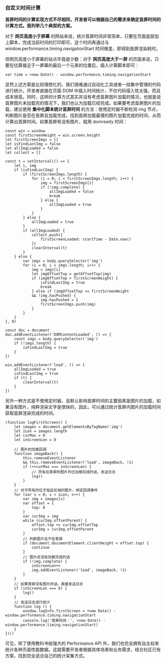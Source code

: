 ### 自定义时间计算

**首屏时间的计算实现方式不尽相同，开发者可以根据自己的需求来确定首屏时间的计算方式。我列举几个典型的方案。**

对于 **网页高度小于屏幕** 的网站来说，统计首屏时间非常简单，只要在页面底部加上脚本，完成当前时间的打印即可，这个时间再通过与 window.performance.timing.navigationStart 时间做差，即得到首屏渲染耗时。

但网页高度小于屏幕的站点毕竟是少数：对于 **网页高度大于一屏** 的页面来说，只要在估算接近于一屏幕的最后一个元素的位置后，插入计算脚本即可：

```
var time = +new Date() - window.performance.timing.navigationStart
```

显然上述方案是比较理想化的，我们很难通过自动化工具或者一段集中管理的代码进行统计。开发者直接在页面 DOM 中插入时间统计，不仅代码侵入性太强，而且成本很高。同时，这样的计算方式其实并没有考虑首屏图片加载的情况，也就是说首屏图片未加载完的情况下，我们也认为加载已经完成。如果要考虑首屏图片的加载，建议使用 **集中化脚本统计首屏时间** 的方法：使用定时器不断检测 img 节点，判断图片是否在首屏且加载完成，找到首屏加载最慢的图片加载完成的时间，从而计算出首屏时间。如果首屏有没有图片，就用 domready 时间：

```
const win = window
const firstScreenHeight = win.screen.height
let firstScreenImgs = []
let isFindLastImg = false
let allImgLoaded = false
let collect = []

const t = setInterval(() => {
    let i, img
    if (isFindLastImg) {
        if (firstScreenImgs.length) {
            for (i = 0; i < firstScreenImgs.length; i++) {
                img = firstScreenImgs[i]
                if (!img.complete) {
                    allImgLoaded = false
                    break
                } else {
                    allImgLoaded = true
                }
            }
        } else {
            allImgLoaded = true
        }
        if (allImgLoaded) {
            collect.push({
                firstScreenLoaded: startTime - Date.now()
            })
            clearInterval(t)
        }
    } else {
        var imgs = body.querySelector('img')
        for (i = 0; i < imgs.length; i++) {
            img = imgs[i]
            let imgOffsetTop = getOffsetTop(img)
            if (imgOffsetTop > firstScreenHeight) {
                isFindLastImg = true
                break
            } else if (imgOffsetTop <= firstScreenHeight
            && !img.hasPushed) {
                img.hasPushed = 1
                firstScreenImgs.push(img)
            }
        }
    }
}, 0)

const doc = document
doc.addEventListener('DOMContentLoaded', () => {
    const imgs = body.querySelector('img')
    if (!imgs.length) {
        isFindLastImg = true
    }
})

win.addEventListener('load', () => {
    allImgLoaded = true
    isFindLastImg = true
    if (t) {
        clearInterval(t)
    }
})
```

另外一种方式是不使用定时器，且默认影响首屏时间的主要因素是图片的加载，如果没有图片，纯粹渲染文字是很快的，因此，可以通过统计首屏内图片的加载时间获取首屏渲染完成的时间。

```
(function logFirstScreen() {
    let images = document.getElementsByTagName('img')
    let iLen = images.length
    let curMax = 0
    let inScreenLen = 0

    // 图片的加载回调
    function imageBack() {
        this.removeEventListener
        && this.removeEventListener('load', imageBack, !1)
        if (++curMax === inScreenLen) {
            // 所有在首屏的图片均已加载完成的话，发送日志
            log()
        }
    }
    // 对于所有的位于指定区域的图片，绑定回调事件
    for (var s = 0; s < iLen; s++) {
        var img = images[s]
        var offset = {
            top: 0
        }
        var curImg = img
        while (curImg.offsetParent) {
            offset.top += curImg.offsetTop
            curImg = curImg.offsetParent
        }
        // 判断图片在不在首屏
        if (document.documentElement.clientHeight < offset.top) {
            continue
        }
        // 图片还没有加载完成的话
        if (!img.complete) {
            inScreenLen++
            img.addEventListener('load', imageBack, !1)
        }
    }
    // 如果首屏没有图片的话，直接发送日志
    if (inScreenLen === 0) {
        log()
    }
    // 发送日志进行统计
    function log () {
        window.logInfo.firstScreen = +new Date() - window.performance.timing.navigationStart
        console.log('首屏时间：', +new Date() - window.performance.timing.navigationStart)
    }
})()
```

可见，除了使用教科书般强大的 Performance API 外，我们也完全拥有自主权来统计各种页面性能数据。这就需要开发者根据具体场景和业务需求，结合社区已有方案，找到完全适合自己的统计采集方式。
